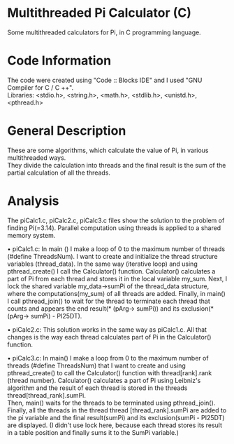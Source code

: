 # Multithreaded Pi Calculator (C)

 Some multithreaded calculators for Pi, in C programming language.

# Code Information

 The code were created using "Code :: Blocks IDE" and I used "GNU Compiler for C / C ++".                                 
 Libraries: <stdio.h>, <string.h>,  <math.h>, <stdlib.h>, <unistd.h>, <pthread.h>                                                                 

# General Description

 These are some algorithms, which calculate the value of Pi, in various multithreaded ways.                               
 They divide the calculation into threads and the final result is the sum of the partial calculation of all the threads.

# Analysis

 The piCalc1.c, piCalc2.c, piCalc3.c files show the solution to the problem of finding Pi(=3.14).
 Parallel computation using threads is applied to a shared memory system.

 • piCalc1.c:
 In main () I make a loop of 0 to the maximum number of threads (#define ThreadsNum). I want to create
 and initialize the thread structure variables (thread_data).
 In the same way (iterative loop) and using pthread_create() I call the Calculator() function.
 Calculator() calculates a part of Pi from each thread and stores it in the local variable my_sum.
 Next, I lock the shared variable my_data->sumPi of the thread_data structure, where the computations(my_sum) of all threads are added.
 Finally, in main() I call pthread_join() to wait for the thread to terminate each thread that counts and appears
 the end result(* (pArg-> sumPi)) and its exclusion(* (pArg-> sumPi) - PI25DT).

 • piCalc2.c:
 This solution works in the same way as piCalc1.c.
 All that changes is the way each thread calculates part of Pi in the Calculator() function.
 
 • piCalc3.c:
 In main() I make a loop from 0 to the maximum number of threads (#define ThreadsNum) that I want to
 create and using pthread_create() to call the Calculator() function with thread[rank].rank (thread number).
 Calculator() calculates a part of Pi using Leibniz's algorithm and the result of each  thread is stored in
 the threads thread[thread_rank].sumPi.                                                                     
 Then, main() waits for the threads to be terminated using pthread_join().
 Finally, all the threads in the thread thread [thread_rank].sumPi are added to the pi variable and the final result(sumPi)
 and its exclusion(sumPi - PI25DT) are displayed.
 (I didn't use lock here, because each thread stores its result in a table position and finally sums it to the SumPi variable.)
